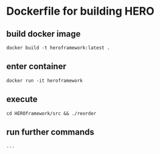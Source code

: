 # Dockerfile for building HERO

## build docker image
`docker build -t heroframework:latest .`

## enter container
`docker run -it heroframework`

## execute

`cd HEROframework/src && ./reorder`

## run further commands

`...`


